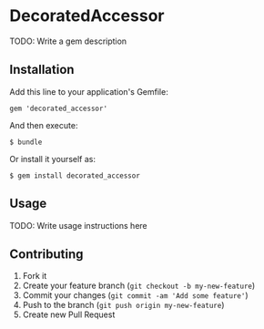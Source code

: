 # DecoratedAccessor

TODO: Write a gem description

## Installation

Add this line to your application's Gemfile:

    gem 'decorated_accessor'

And then execute:

    $ bundle

Or install it yourself as:

    $ gem install decorated_accessor

## Usage

TODO: Write usage instructions here

## Contributing

1. Fork it
2. Create your feature branch (`git checkout -b my-new-feature`)
3. Commit your changes (`git commit -am 'Add some feature'`)
4. Push to the branch (`git push origin my-new-feature`)
5. Create new Pull Request
